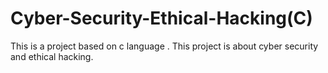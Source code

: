 # Cyber-Security-Ethical-Hacking(C)
This is a project based on c language . This project is about cyber security and ethical hacking. 

